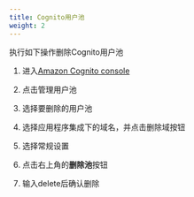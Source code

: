 ```yaml
---
title: Cognito用户池
weight: 2
---
```


执行如下操作删除Cognito用户池

1. 进入[Amazon Cognito console](https://console.aws.amazon.com/cognito/home)

2. 点击管理用户池

3. 选择要删除的用户池

4. 选择应用程序集成下的域名，并点击删除域按钮

5. 选择常规设置

7. 点击右上角的**删除池**按钮

8. 输入delete后确认删除
